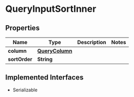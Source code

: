 

# QueryInputSortInner


## Properties

| Name | Type | Description | Notes |
|------------ | ------------- | ------------- | -------------|
|**column** | [**QueryColumn**](QueryColumn.md) |  |  |
|**sortOrder** | **String** |  |  |


## Implemented Interfaces

* Serializable


